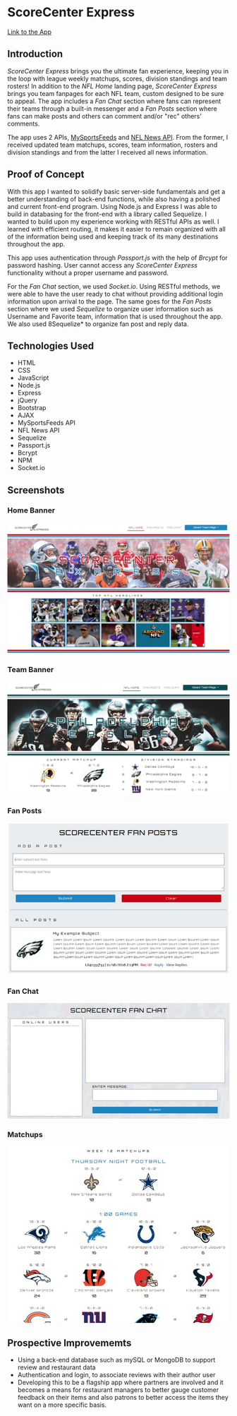 # ScoreCenter Express

[Link to the App](http://scorecenterexpress.herokuapp.com)


## Introduction

*ScoreCenter Express* brings you the ultimate fan experience, keeping you in the loop with league weekly matchups, scores, division standings and team rosters! In addition to the *NFL Home* landing page, *ScoreCenter Express* brings you team fanpages for each NFL team, custom designed to be sure to appeal. The app includes a *Fan Chat* section where fans can represent their teams through a built-in messenger and a *Fan Posts* section where fans can make posts and others can comment and/or "rec" others' comments.

The app uses 2 APIs, [MySportsFeeds](MySportsFeeds.com) and [NFL News API](Newsapi.org/s/nfl-news-api). From the former, I received updated team matchups, scores, team information, rosters and division standings and from the latter I received all news information.


## Proof of Concept

With this app I wanted to solidify basic server-side fundamentals and get a better understanding of back-end functions, while also having a polished and current front-end program. Using Node.js and Express I was able to build in databasing for the front-end with a library called Sequelize. I wanted to build upon my experience working with RESTful APIs as well. I learned with efficient routing, it makes it easier to remain organized with all of the information being used and keeping track of its many destinations throughout the app.

This app uses authentication through *Passport.js* with the help of *Brcypt* for password hashing. User cannot access any *ScoreCenter Express* functionality without a proper username and password.

For the *Fan Chat* section, we used *Socket.io*. Using RESTful methods, we were able to have the user ready to chat without providing additional login information upon arrival to the page. The same goes for the *Fan Posts* section where we used *Sequelize* to organize user information such as Username and Favorite team, information that is used throughout the app. We also used 8Sequelize* to organize fan post and reply data.


## Technologies Used

* HTML
* CSS
* JavaScript
* Node.js
* Express
* jQuery
* Bootstrap
* AJAX
* MySportsFeeds API
* NFL News API
* Sequelize
* Passport.js
* Bcrypt
* NPM
* Socket.io


## Screenshots

### Home Banner
![Home Banner](public/photos/screenshot4.jpg)

### Team Banner
![Team Banner](public/photos/screenshot1.jpg)

### Fan Posts
![Fan Posts](public/photos/screenshot2.jpg)

### Fan Chat
![Fan Chat](public/photos/screenshot3.jpg)

### Matchups
![Matchups](public/photos/screenshot5.jpg)



## Prospective Improvememts

* Using a back-end database such as mySQL or MongoDB to support review and restaurant data
* Authentication and login, to associate reviews with their author user
* Developing this to be a flagship app where partners are involved and it becomes a means for restaurant managers to better gauge customer feedback on their items and also patrons to better access the items they want on a more specific basis.
